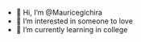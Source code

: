 - 👋 Hi, I’m @Mauricegichira
- 👀 I’m interested in someone to love 
- 🌱 I’m currently learning in college 

<!---
Mauricegichira/Mauricegichira is a ✨ special ✨ repository because its `README.md` (this file) appears on your GitHub profile.
You can click the Preview link to take a look at your changes.
--->
